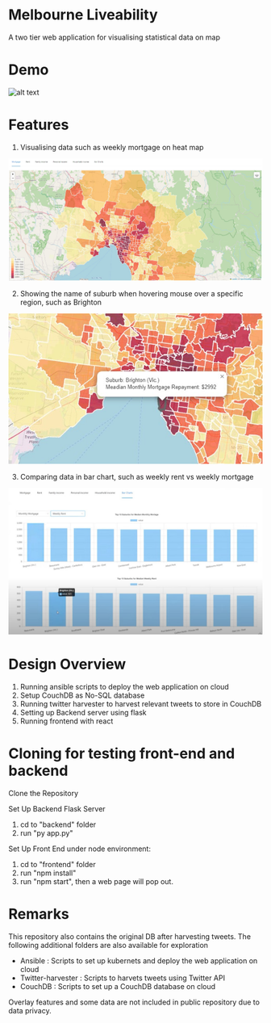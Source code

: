 # Melbourne Liveability
 A two tier web application for visualising statistical data on map

# Demo

![alt text](https://j.gifs.com/z6Ej47.gif)


# Features

1. Visualising data such as weekly mortgage on heat map

![alt text](https://github.com/tonywongthw/Melbourne-Liveability/blob/main/Screenshots/Overview.jpg)

2. Showing the name of suburb when hovering mouse over a specific region, such as Brighton

![alt text](https://github.com/tonywongthw/Melbourne-Liveability/blob/main/Screenshots/Feature%202.jpg)

3. Comparing data in bar chart, such as weekly rent vs weekly mortgage

![alt text](https://github.com/tonywongthw/Melbourne-Liveability/blob/main/Screenshots/Feature%203.jpg)

# Design Overview

1. Running ansible scripts to deploy the web application on cloud
3. Setup CouchDB as No-SQL database
3. Running twitter harvester to harvest relevant tweets to store in CouchDB
4. Setting up Backend server using flask
5. Running frontend with react

# Cloning for testing front-end and backend

Clone the Repository

Set Up Backend Flask Server
1. cd to "backend" folder
2. run "py app.py"

Set Up Front End under node environment:
1. cd to "frontend" folder
2. run "npm install"
3. run "npm start", then a web page will pop out.

# Remarks
This repository also contains the original DB after harvesting tweets. The following additional folders are also available for exploration

- Ansible : Scripts to set up kubernets and deploy the web application on cloud
- Twitter-harvester : Scripts to harvets tweets using Twitter API
- CouchDB : Scripts to set up a CouchDB database on cloud

Overlay features and some data are not included in public repository due to data privacy.